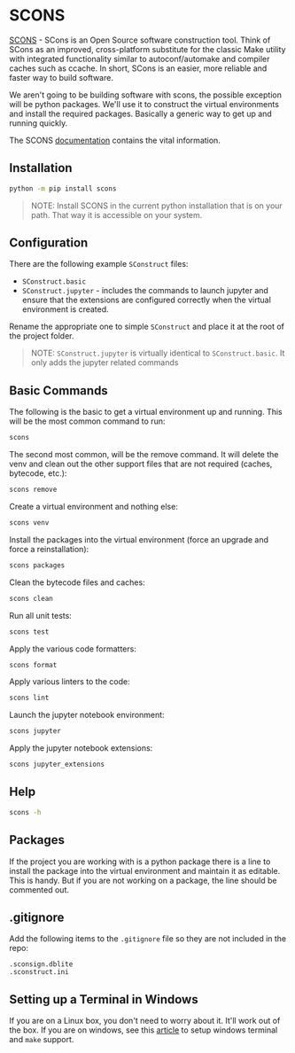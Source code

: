 # SCONS

[SCONS](https://scons.org/) - SCons is an Open Source software construction tool. Think of SCons as an improved, cross-platform substitute for the classic Make utility with integrated functionality similar to autoconf/automake and compiler caches such as ccache. In short, SCons is an easier, more reliable and faster way to build software.

We aren't going to be building software with scons, the possible exception will be python packages. We'll use it to construct the virtual environments and install the required packages. Basically a generic way to get up and running quickly.

The SCONS [documentation](https://scons.org/doc/production/HTML/scons-user.html) contains the vital information.

## Installation

```bash
python -m pip install scons
```

>NOTE: Install SCONS in the current python installation that is on your path. That way it is accessible on your system.

## Configuration

There are the following example `SConstruct` files:

- `SConstruct.basic`
- `SConstruct.jupyter` - includes the commands to launch jupyter and ensure that the extensions are configured correctly when the virtual environment is created.

Rename the appropriate one to simple `SConstruct` and place it at the root of the project folder.

>NOTE: `SConstruct.jupyter` is virtually identical to `SConstruct.basic`. It only adds the jupyter related commands

## Basic Commands

The following is the basic to get a virtual environment up and running. This will be the most common command to run:

```bash
scons
```

The second most common, will be the remove command. It will delete the venv and clean out the other support files that are not required (caches, bytecode, etc.):

```bash
scons remove
```


Create a virtual environment and nothing else:

```bash
scons venv
```

Install the packages into the virtual environment (force an upgrade and force a reinstallation):
```bash
scons packages
```

Clean the bytecode files and caches:

```bash
scons clean
```


Run all unit tests:

```bash
scons test
```

Apply the various code formatters:

```bash
scons format
```

Apply various linters to the code:

```bash
scons lint
```

Launch the jupyter notebook environment:

```bash
scons jupyter
```

Apply the jupyter notebook extensions:

```bash
scons jupyter_extensions
```

## Help

```bash
scons -h
```

## Packages

If the project you are working with is a python package there is a line to install the package into the virtual environment and maintain it as editable. This is handy. But if you are not working on a package, the line should be commented out.

## .gitignore

Add the following items to the `.gitignore` file so they are not included in the repo:

```text
.sconsign.dblite
.sconstruct.ini
```

## Setting up a Terminal in Windows

If you are on a Linux box, you don't need to worry about it. It'll work out of the box. If you are on windows, see this [article](https://www.bluebill.net/windows_terminal_and_cmder.html) to setup windows terminal and `make` support.